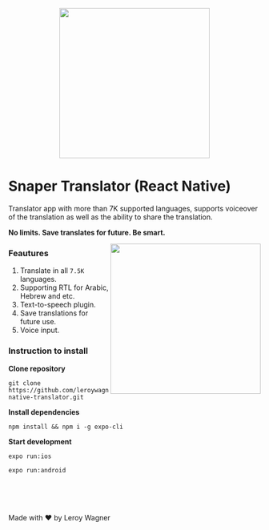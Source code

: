 <p align="center">
    <img align="center" width="300px" src="https://user-images.githubusercontent.com/106757584/193471663-d72817a8-5333-4895-abaa-0244486ab321.png"/>
</p>

# Snaper Translator (React Native)
Translator app with more than 7K supported languages, supports voiceover of the translation as well as the ability to share the translation.

**No limits. Save translates for future. Be smart.**

<img align="right" width="300px" src="https://user-images.githubusercontent.com/106757584/193470717-991dcaaa-b9f2-4ecb-b0d1-e2fef4f1c4b1.png"/>

### Feautures
1. Translate in all ```7.5K``` languages.
2. Supporting RTL for Arabic, Hebrew and etc.
3. Text-to-speech plugin.
4. Save translations for future use.
5. Voice input.

### Instruction to install
**Clone repository**

```
git clone https://github.com/leroywagner/react-native-translator.git
```

**Install dependencies**

```
npm install && npm i -g expo-cli
```

**Start development**

```
expo run:ios
```

```
expo run:android
```

<br/>
<br/>
<br/>

Made with ❤️ by Leroy Wagner
